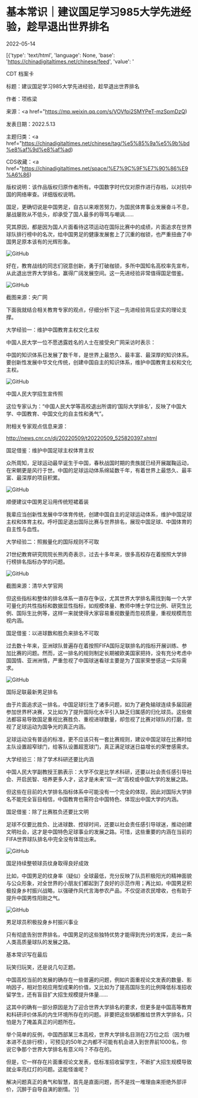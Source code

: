 # 基本常识｜建议国足学习985大学先进经验，趁早退出世界排名

2022-05-14

[{'type': 'text/html', 'language': None, 'base': 'https://chinadigitaltimes.net/chinese/feed', 'value': '

CDT 档案卡

标题：建议国足学习985大学先进经验，趁早退出世界排名

作者：项栋梁

来源：<a href="https://mp.weixin.qq.com/s/VOVfpi2SMYPeT-mzSpmDzQ)

发表日期：2022.5.13

主题归类：<a href="https://chinadigitaltimes.net/chinese/tag/%e5%85%9a%e5%9b%bd%e8%af%9d%e8%af%ad)

CDS收藏：<a href="https://chinadigitaltimes.net/space/%E7%9C%9F%E7%90%86%E9%A6%86)

版权说明：该作品版权归原作者所有。中国数字时代仅对原作进行存档，以对抗中国的网络审查。详细版权说明。





国足，更确切说是中国男足，自古以来艰苦努力，为国民体育事业发展奋斗不息，屡战屡败从不低头，却承受了国人最多的辱骂与嘲讽……

究其原因，都是因为国人片面看待这项运动在国际比赛中的成绩，片面追求在世界球队排行榜中的名次，给中国男足的健康发展套上了沉重的枷锁，也严重扭曲了中国男足原本该有的光辉形象。

![GitHub](https://chinadigitaltimes.net/chinese/files/2022/05/post-681301-627ef998387c5.png)

好在，教育战线的同志们锐意创新，勇于打破枷锁，多所中国知名高校率先宣布，从此退出世界大学排名，赢得广阔发展空间。这一先进经验非常值得国足借鉴。

![GitHub](https://chinadigitaltimes.net/chinese/files/2022/05/post-681301-627ef99846464.png)

截图来源：央广网

下面我就结合相关教育专家的观点，仔细分析下这一先进经验背后坚实的理论支撑。

大学经验一：维护中国教育主权文化主权

中国人民大学一位不愿透露姓名的人士在接受央广网采访时表示：

中国的知识体系已发展了数千年，是世界上最悠久、最丰富、最深厚的知识体系。要创新性发展中华文化传统，创建中国自主的知识体系，维护中国教育主权和文化主权。

![GitHub](https://chinadigitaltimes.net/chinese/files/2022/05/post-681301-627ef9985e7a9.png)

中国人民大学招生宣传照

这位专家认为：“中国人民大学等高校退出所谓的‘国际大学排名’，反映了中国大学、中国教育、中国文化的自主性和勇气”。

附相关专家观点信息来源：

http://news.cnr.cn/dj/20220509/t20220509_525820397.shtml

国足借鉴：维护中国足球主权体育主权

众所周知，足球运动最早诞生于中国，春秋战国时期的贵族就已经开展蹴鞠运动，在宋朝更是风行于世。中国的足球运动体系绵延数千年，有着世界上最悠久、最丰富、最深厚的项目积累。

![GitHub](https://chinadigitaltimes.net/chinese/files/2022/05/post-681301-627ef9987151b.png)

顺便建议中国男足沿用传统短裙着装

我辈应当创新性发展中华体育传统，创建中国自主的足球运动体系，维护中国足球主权和体育主权。呼吁国足退出国际比赛与世界排名，展现中国足球、中国体育的自主性与血性。

大学经验二：照搬量化的国际规则不可取

21世纪教育研究院院长熊丙奇表示，过去十多年来，很多高校存在着按照大学排行榜排名指标办学的问题。

![GitHub](https://chinadigitaltimes.net/chinese/files/2022/05/post-681301-627ef998795c7.png)

截图来源：清华大学官网

但这些指标和整体的排名体系一直存在争议，尤其世界大学排名需找到每一个大学可量化的共性指标和数据显性指标，如规模体量、教师中博士学位比例、研究生比例、国际生比例等，这样一来就使得大家容易重视数量而忽视质量，重视规模而忽视内涵。

国足借鉴：以进球数和胜负来排名不可取

过去数十年来，亚洲球队普遍存在着按照FIFA国际足联排名的指标开展训练、参加比赛的问题。然而，这一排名的规则制定长期被欧美国家把持，没有充分考虑中国国情、亚洲洲情，严重忽视了中国球迷看球主要是为了国家荣誉感这一实际需求。

![GitHub](https://chinadigitaltimes.net/chinese/files/2022/05/post-681301-627ef99881111.png)

国际足联最新男足排名

由于片面追求这一排名，中国足球衍生了诸多问题，如为了避免输球连续多届回避参加世界杯决赛，又比如为了提升国际化水平引入缺乏归属感的归化球员。这些做法都容易导致国足重视比赛胜负、重视进球数量，却忽视了比赛对球队的打磨，忽视了足球运动为国争光的真正内涵。

足球运动没有普适的标准，更不应该只有一套比赛规则，建议中国足球在比赛时给主队设置超窄球门，给客队设置超宽球门，真正满足球迷日益增长的荣誉感需求。

大学经验三：除了学术科研还要比内涵

中国人民大学副教授王鹏表示：大学不仅是比学术科研，还要以社会责任感引导社会、开启民智、培养更多人才，这才是未来“双一流”高校或中国大学的发展之路。

但这些在目前的大学排名指标体系中可能没有一个完全的体现，因此对国际大学排名不能完全盲目相信，中国教育也需符合中国特色、体现出中国大学的内涵。

国足借鉴：除了比赛胜负还要比文明

足球不仅要比胜负、比进球数、控球时间，还要以社会责任感引导球迷，推动创建文明社会，这才是中国特色足球事业的发展之路。可惜，这些重要的内涵在当前的FIFA世界球队排名中完全没有体现出来。

![GitHub](https://chinadigitaltimes.net/chinese/files/2022/05/post-681301-627ef99887310.png)

国足持续整顿球员纹身取得良好成效

比如，中国男足的纹身率（疑似）全球最低，充分反映了队员积极阳光的精神面貌与公众形象，对全世界的小朋友们都起到了良好的示范作用；再比如，中国男足积极投身乡村振兴战略，以强硬作风代言海参农产品，不仅促进农民增收，也有助于提升中国男性阳刚之气。

![GitHub](https://chinadigitaltimes.net/chinese/files/2022/05/post-681301-627ef9989a70c.png)

男足球员积极投身乡村振兴事业

只有彻底告别世界排名，中国男足的这些独特优势才能得到充分的发挥，走出一条人类高质量球队的发展之路。

基本常识写在最后

玩笑归玩笑，还是说几句正题。

中国高校当前的发展的确存在一些普遍的问题，例如片面重视论文发表的数量、影响因子，相对忽视应用型成果的价值，又比如为了提高国际生的比例降低标准招收留学生，还有盲目扩大招生规模提升体量……

这其中的确有一部分原因是为了迎合世界大学排名的要求，但更多是中国高等教育和科研评价体系的内生环境所存在的问题。非要把这些锅都推给世界大学排名，只怕是为了掩盖真正的问题所在。

举个简单的反例，中国西部某三本高校，世界大学排名目测在2万位之后（因为根本进不去排行榜），可预见的50年之内都不可能有机会进入到世界前1000名，你说它争那个世界大学排名有意义吗？不存在的。

但是，它一样存在片面重视论文发表，低标准招收留学生，不断扩大招生规模导致就业率亮红灯的问题。这能怪谁呢？

解决问题真正的勇气和智慧，首先是直面问题，而不是找一堆理由来拒绝外部评价，沉醉于自导自演的剧情。'}]